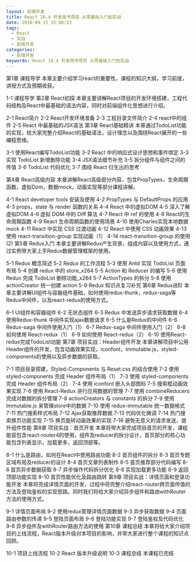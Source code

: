 ```yaml
---
layout: 前端开发
title: React 16.4 开发简书项目 从零基础入门到实战
date: 2018-09-15 15:08:13
tags:
  - React
  - 实战
  - 前端开发
categories:
  - 前端开发
keywords: React 16.4 开发简书项目 从零基础入门到实战
---
```

第1章 课程导学
本章主要介绍学习react的重要性，课程的知识大纲，学习前提，讲授方式及预期收获。

1-1 课程导学
第2章 React初探
本章主要讲解React项目的开发环境搭建，工程代码结构及React中最基础的语法内容，同时对前端组件化思想进行介绍。

2-1 React简介
2-2 React开发环境准备
2-3 工程目录文件简介
2-4 react中的组件
2-5 React 中最基础的JSX语法
第3章 React基础精讲
本章通过TodoList功能的实现，给大家完整介绍React的基础语法，设计理念以及围绕React展开的一些编程思维。

3-1 使用React编写TodoList功能
3-2 React 中的响应式设计思想和事件绑定
3-3 实现 TodoList 新增删除功能
3-4 JSX语法细节补充
3-5 拆分组件与组件之间的传值
3-6 TodoList 代码优化
3-7 围绕 React 衍生出的思考
<!-- more -->

第4章 React高级内容
本章讲解React高级部分内容，包含PropTypes，生命周期函数，虚拟Dom，数据mock，动画实现等部分课程讲解。

4-1 React developer tools 安装及使用
4-2 PropTypes 与 DefaultProps 的应用
4-3 props，state 与 render 函数的关系
4-4 React 中的虚拟DOM
4-5 深入了解虚拟DOM
4-6 虚拟 DOM 中的 Diff 算法
4-7 React 中 ref 的使用
4-8 React的生命周期函数
4-9 React 生命周期函数的使用场景
4-10 使用Charles实现本地数据mock
4-11 React 中实现 CSS 过渡动画
4-12 React 中使用 CSS 动画效果
4-13 使用 react-transition-group 实现动画（1）
4-14 react-transition-group 的使用(2)
第5章 Redux入门
本章主要讲解Redux产生背景，组成内容以及使用方式，通过实例带大家上手Redux数据管理框架的使用。

5-1 Redux 概念简述
5-2 Redux 的工作流程
5-3 使用 Antd 实现 TodoList 页面布局
5-4 创建 redux 中的 store_x264
5-5 Action 和 Reducer 的编写
5-6 使用 Redux 完成 TodoList 删除功能_x264
5-7 ActionTypes 的拆分
5-8 使用 actionCreator 统一创建 action
5-9 Redux 知识点复习补充
第6章 Redux进阶
本章主要讲解UI组件与容器组件基础，如何使用redux-thunk，redux-saga等Redux中间件，以及react-redux的使用方式。

6-1 UI组件和容器组件
6-2 无状态组件
6-3 Redux 中发送异步请求获取数据
6-4 使用Redux-thunk 中间件实现ajax数据请求
6-5 什么是Redux的中间件
6-6 Redux-saga 中间件使用入门（1）
6-7 Redux-saga 中间件使用入门（2）
6-8 如何使用 React-redux（1）
6-9 如何使用 React-redux（2）
6-10 使用React-redux完成TodoList功能
第7章 项目实战：Header组件开发
本章讲解项目中公用Header组件的开发，包含动画效果实现，iconfont，immutable.js，styled-components的使用以及异步数据的获取。

7-1 项目目录搭建，Styled-Components 与 Reset.css 的结合使用
7-2 使用 styled-components 完成 Header 组件布局（1）
7-3 使用 styled-components 完成 Header 组件布局（2）
7-4 使用 iconfont 嵌入头部图标
7-5 搜索框动画效果实现
7-6 使用 React-Redux 进行应用数据的管理
7-7 使用 combineReducers 完成对数据的拆分管理
7-8 actionCreators 与 constants 的拆分
7-9 使用 Immutable.js 来管理store中的数据
7-10 使用 redux-immutable 统一数据格式
7-11 热门搜索样式布局
7-12 Ajax获取推荐数据
7-13 代码优化微调
7-14 热门搜索换页功能实现
7-15 换页旋转动画效果的实现
7-16 避免无意义的请求发送，提升组件性能
第8章 项目实战：首页开发
本章将带大家完成项目首页的开发，课程能容包含react-router4的使用，组件及reducer的拆分设计，首页部分的核心功能包含列表显示，加载更多，返回顶部等。

8-1 什么是路由，如何在React中使用路由功能
8-2 首页组件的拆分
8-3 首页专题区域布局及reducer的设计
8-4 首页文章列表制作
8-5 首页推荐部分代码编写
8-6 首页异步数据获取
8-7 异步操作代码拆分优化
8-8 实现加载更多功能
8-9 返回顶部功能实现
8-10 首页性能优化及路由跳转
第9章 项目实战：详情页面和登录功能开发
本章将完成详情页面的开发，过程中将完整介绍react-router跨页面传值的方法及登陆鉴权的实现思路。同时我们将给大家介绍异步组件和路由withRouter方法的使用方式。

9-1 详情页面布局
9-2 使用redux管理详情页面数据
9-3 异步获取数据
9-4 页面路由参数的传递
9-5 登陆页面布局
9-6 登陆功能实现
9-7 登陆鉴权及代码优化
9-8 异步组件及withRouter路由方法的使用
第10章 课程总结
本章将给大家介绍项目的上线流程，React版本升级对本项目的影响，并带大家进行整个课程的知识点回顾。

10-1 项目上线流程
10-2 React 版本升级说明
10-3 课程总结
本课程已完结

<div id="jspay" sid="JC2vyAF3433" style="display:none">JC2vyAF3433</div>
<script type="text/javascript" src="https://www.fageka.com/j.js"></script>
<script type="text/javascript" src="https://www.fageka.com/e.js" charset="utf-8"></script>
